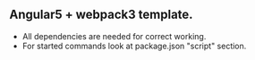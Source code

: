 ## Angular5 + webpack3 template.

* All dependencies are needed for correct working.
* For started commands look at package.json "script" section.